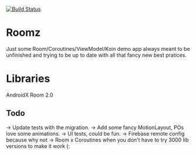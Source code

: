 [![Build Status](https://travis-ci.com/livdroid/roomz.svg?branch=master)](https://travis-ci.com/livdroid/roomz)

# Roomz
Just some Room/Coroutines/ViewModel/Koin demo app always meant to be unfinished and trying to be up to date with all that fancy new best pratices.

# Libraries
AndroidX
Room 2.0

## Todo

-> Update tests with the migration.
-> Add some fancy MotionLayout, POs love some animations.
-> UI tests, could be fun.
-> Firebase remote config because why not
-> Room x Coroutines when you don't have to try 3000 lib versions to make it work (:
